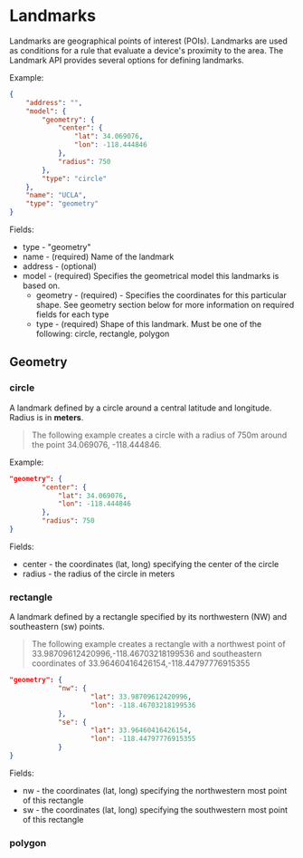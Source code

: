 # Landmarks

Landmarks are geographical points of interest (POIs). Landmarks are used as conditions for a rule that evaluate a device's proximity to the area. The Landmark API provides several options for defining landmarks.

Example:
```json
{
    "address": "",
    "model": {
        "geometry": {
            "center": {
                "lat": 34.069076,
                "lon": -118.444846
            },
            "radius": 750
        },
        "type": "circle"
    },
    "name": "UCLA",
    "type": "geometry"
}
```
Fields:
* type - "geometry"
* name - (required) Name of the landmark
* address - (optional) 
* model - (required) Specifies the geometrical model this landmarks is based on.
  * geometry - (required) - Specifies the coordinates for this particular shape. See geometry section below for more information on required fields for each type
  * type - (required) Shape of this landmark. Must be one of the following: circle, rectangle, polygon
  
 
## Geometry

### circle

A landmark defined by a circle around a central latitude and longitude. Radius is in **meters**.

> The following example creates a circle with a radius of 750m around the point 34.069076, -118.444846.

Example:
```json
"geometry": {
        "center": {
            "lat": 34.069076,
            "lon": -118.444846
        },
        "radius": 750
}
```

Fields:
* center - the coordinates (lat, long) specifying the center of the circle
* radius - the radius of the circle in meters

### rectangle

A landmark defined by a rectangle specified by its northwestern (NW) and southeastern (sw) points.

> The following example creates a rectangle with a northwest point of 33.98709612420996,-118.46703218199536 and southeastern coordinates of 33.96460416426154,-118.44797776915355

```json
"geometry": {
            "nw": {
                    "lat": 33.98709612420996,
					"lon": -118.46703218199536
            },
            "se": {
					"lat": 33.96460416426154,
					"lon": -118.44797776915355
            }
}
```
Fields:
* nw - the coordinates (lat, long) specifying the northwestern most point of this rectangle
* sw - the coordinates (lat, long) specifying the southwestern most point of this rectangle


### polygon
